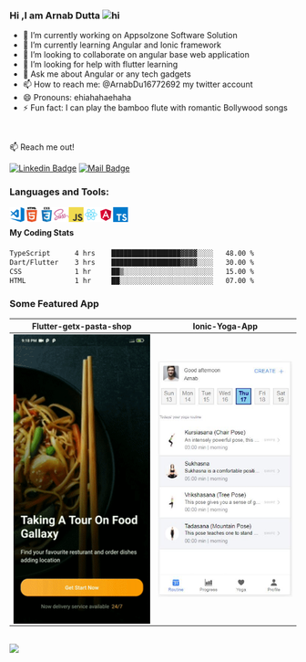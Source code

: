 ### Hi ,I am Arnab Dutta <img src="https://user-images.githubusercontent.com/1303154/88677602-1635ba80-d120-11ea-84d8-d263ba5fc3c0.gif" width="28px" alt="hi">


- 🔭 I’m currently working on Appsolzone Software Solution
- 🌱 I’m currently learning Angular and Ionic framework
- 👯 I’m looking to collaborate on angular base web application
- 🤔 I’m looking for help with flutter learning
- 💬 Ask me about Angular or any tech gadgets
- 📫 How to reach me: @ArnabDu16772692 my twitter account
- 😄 Pronouns: ehiahahaehaha
- ⚡ Fun fact: I can play the bamboo flute with romantic Bollywood songs
<br/>

:mailbox: Reach me out!

[![Linkedin Badge](https://img.shields.io/badge/-Arnab-0e76a8?style=flat&labelColor=0e76a8&logo=linkedin&logoColor=white)](https://www.linkedin.com/in/arnab-dutta-586837168/) [![Mail Badge](https://img.shields.io/badge/-arnab-c0392b?style=flat&labelColor=c0392b&logo=gmail&logoColor=white)](mailto:arnab2461997@gmail.com)



### Languages and Tools:

<img align="left" alt="Visual Studio Code" width="26px" src="https://raw.githubusercontent.com/github/explore/80688e429a7d4ef2fca1e82350fe8e3517d3494d/topics/visual-studio-code/visual-studio-code.png" />
<img align="left" alt="HTML5" width="26px" src="https://raw.githubusercontent.com/github/explore/80688e429a7d4ef2fca1e82350fe8e3517d3494d/topics/html/html.png" />
<img align="left" alt="CSS3" width="26px" src="https://raw.githubusercontent.com/github/explore/80688e429a7d4ef2fca1e82350fe8e3517d3494d/topics/css/css.png" />
<img align="left" alt="Sass" width="26px" src="https://raw.githubusercontent.com/github/explore/80688e429a7d4ef2fca1e82350fe8e3517d3494d/topics/sass/sass.png" />
<img align="left" alt="JavaScript" width="26px" src="https://raw.githubusercontent.com/github/explore/80688e429a7d4ef2fca1e82350fe8e3517d3494d/topics/javascript/javascript.png" />
<img align="left" alt="React" width="26px" src="https://raw.githubusercontent.com/github/explore/80688e429a7d4ef2fca1e82350fe8e3517d3494d/topics/react/react.png" />
<img align="left" alt="Angular" width="26px" src="https://raw.githubusercontent.com/github/explore/80688e429a7d4ef2fca1e82350fe8e3517d3494d/topics/angular/angular.png" />
<img align="left" alt="Typescript" width="26px" src="https://raw.githubusercontent.com/github/explore/80688e429a7d4ef2fca1e82350fe8e3517d3494d/topics/typescript/typescript.png" />
<br/>



#### My Coding Stats

<!--START_SECTION:waka-->
```text
TypeScript      4 hrs    █████████████████▓▓▓▓░░░░   48.00 %
Dart/Flutter    3 hrs    █████████████████▓▓▓▓░░░░   30.00 % 
CSS             1 hr     ██▒░░░░░░░░░░░░░░░░░░░░░░   15.00 % 
HTML            1 hr     ██░░░░░░░░░░░░░░░░░░░░░░░   07.00 % 
```
<!--END_SECTION:waka-->


### Some Featured App

Flutter-getx-pasta-shop | Ionic-Yoga-App |
----------------------- | -------------- |
<img align="center" alt="Flutter-getx-pasta-shop" width="330px" src="https://github.com/ArnabDutta246/flutter-getx-shopping-cart/blob/master/asset/images/ezgif.com-gif-maker(2).gif" />|<img align="center" alt="Ionic-Yoga-App" width="330px" src="https://github.com/ArnabDutta246/ionic_yoga_app/blob/main/src/assets/screenshot/daily-yoga-list.JPG" />


<br/>
<img src="https://github-readme-stats.vercel.app/api?username=arnabdutta246&&show_icons=true&title_color=ffffff&icon_color=bb2acf&text_color=daf7dc&bg_color=151515">
